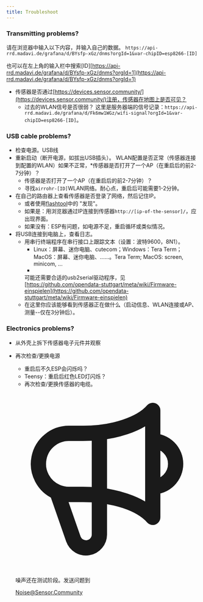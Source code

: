 ```yaml
---
title: Troubleshoot
---
```


### Transmitting problems?

请在浏览器中输入以下内容，并输入自己的数据。
`https://api-rrd.madavi.de/grafana/d/BYsfp-xGz/dnms?orgId=1&var-chipID=esp8266-[ID]`

也可以在左上角的输入栏中搜索[ID][https://api-rrd.madavi.de/grafana/d/BYsfp-xGz/dnms?orgId=1](https://api-rrd.madavi.de/grafana/d/BYsfp-xGz/dnms?orgId=1)

* 传感器是否通过[https://devices.sensor.community/](https://devices.sensor.community/)注册，传感器在地图上是否可见？
  * 过去的WLAN信号是否很弱？
    这里是服务器端的信号记录：`https://api-rrd.madavi.de/grafana/d/Fk6mw1WGz/wifi-signal?orgId=1&var-chipID=esp8266-[ID]`。

### USB cable problems?

* 检查电源。USB线
* 重新启动（断开电源，如拔出USB插头）。 WLAN配置是否正常（传感器连接到配置的WLAN）如果不正常，*传感器是否打开了一个AP（在重启后的前2-7分钟）？
  * 传感器是否打开了一个AP（在重启后的前2-7分钟）？
  * 寻找`airrohr-[ID]`WLAN网络。耐心点，重启后可能需要1-2分钟。
* 在自己的路由器上查看传感器是否登录了网络，然后记住IP。
  * 或者使用[flashtool](https://github.com/opendata-stuttgart/airrohr-firmware-flasher//)中的 "发现"。
  * 如果是：用浏览器通过IP连接到传感器`http://[ip-of-the-sensor]/`，应出现界面。
  * 如果没有：ESP有问题，如电源不足，重启循环或类似情况。
* 将USB连接到电脑上，查看日志。
  * 用串行终端程序在串行接口上跟踪文本（设置：波特9600，8N1）。
    * Linux：屏幕、迷你电脑、cutecom；Windows：Tera Term；MacOS：屏幕、迷你电脑、......。Tera Term; MacOS: screen, minicom, ...
    *
    可能还需要合适的usb2serial驱动程序，见[https://github.com/opendata-stuttgart/meta/wiki/Firmware-einspielen](https://github.com/opendata-stuttgart/meta/wiki/Firmware-einspielen)
  * 在这里你应该能够看到传感器正在做什么（启动信息、WLAN连接或AP、测量--仅在3分钟后）。

### Electronics problems?

* 从外壳上拆下传感器电子元件并观察
* 再次检查/更换电源
  * 重启后不久ESP会闪烁吗？
  * Teensy：重启后红色LED灯闪烁？
  * 再次检查/更换传感器的电缆。

  <div class="max-w-screen-xl mx-auto pt-5">
      <div class="p-2 rounded-lg bg-indigo-100 shadow-lg sm:p-3">
      <div class="flex items-center">
            <span class="p-2 rounded-lg bg-indigo-500">
              <svg class="h-8 w-8 text-white" fill="none" viewBox="0 0 24 24" stroke="currentColor">
                <path stroke-linecap="round" stroke-linejoin="round" stroke-width="2" d="M11 5.882V19.24a1.76 1.76 0 01-3.417.592l-2.147-6.15M18 13a3 3 0 100-6M5.436 13.683A4.001 4.001 0 017 6h1.832c4.1 0 7.625-1.234 9.168-3v14c-1.543-1.766-5.067-3-9.168-3H7a3.988 3.988 0 01-1.564-.317z" />
              </svg>
            </span>
        <div class="flex flex-wrap">
          <div class="flex-wrap flex">
            <p class="pt-1 text-indigo-700 font-medium">
                噪声还在测试阶段。发送问题到</p>
          <a href="mailto:Noise@Sensor.Community" class="ml-1 font-medium underline text-white hover:text-yellow-600">
                  Noise@Sensor.Community</a>
          </div>
           </div>
      </div>
    </div>
  </div>

